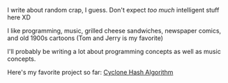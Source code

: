 I write about random crap, I guess. Don't expect *too much* intelligent stuff here XD

I like programming, music, grilled cheese sandwiches, newspaper comics, and old 1900s cartoons (Tom and Jerry is my favorite)

I'll probably be writing a lot about programming concepts as well as music concepts.

Here's my favorite project so far: [Cyclone Hash Algorithm](https://blooper7.github.io/Cyclone-Hash)
